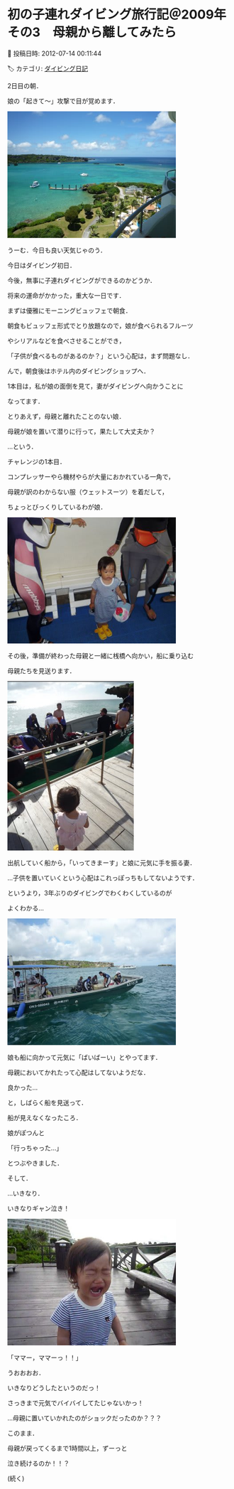 # 初の子連れダイビング旅行記＠2009年　その3　母親から離してみたら

📅 投稿日時: 2012-07-14 00:11:44

🏷️ カテゴリ: [ダイビング日記](ce3a7a8d424d112fce83ee85c81a0e344.md)

2日目の朝．


娘の「起きて～」攻撃で目が覚めます．




![f4fe25764bd495d4cdaa1207de78d0b2.jpg](images/f4fe25764bd495d4cdaa1207de78d0b2.jpg)




うーむ．今日も良い天気じゃのう．





今日はダイビング初日．


今後，無事に子連れダイビングができるのかどうか．


将来の運命がかかった，重大な一日です．





まずは優雅にモーニングビュッフェで朝食．


朝食もビュッフェ形式でとり放題なので，娘が食べられるフルーツ


やシリアルなどを食べさせることができ，


「子供が食べるものがあるのか？」という心配は，まず問題なし．





んで，朝食後はホテル内のダイビングショップへ．


1本目は，私が娘の面倒を見て，妻がダイビングへ向かうことに


なってます．





とりあえず，母親と離れたことのない娘．


母親が娘を置いて潜りに行って，果たして大丈夫か？


…という．


チャレンジの1本目．





コンプレッサーやら機材やらが大量におかれている一角で，


母親が訳のわからない服（ウェットスーツ）を着だして，


ちょっとびっくりしているわが娘．




![0c28b4466d02ae78fb29fbe4c835d13c.jpg](images/0c28b4466d02ae78fb29fbe4c835d13c.jpg)







その後，準備が終わった母親と一緒に桟橋へ向かい，船に乗り込む


母親たちを見送ります．




![ae40d221729d7d64489945c37dbd39c5.jpg](images/ae40d221729d7d64489945c37dbd39c5.jpg)







出航していく船から，「いってきまーす」と娘に元気に手を振る妻．


…子供を置いていくという心配はこれっぽっちもしてないようです．


というより，3年ぶりのダイビングでわくわくしているのが


よくわかる…




![269b1ee0b3cf805abc64b6c6b4a5cc41.jpg](images/269b1ee0b3cf805abc64b6c6b4a5cc41.jpg)







娘も船に向かって元気に「ばいばーい」とやってます．


母親においてかれたって心配はしてないようだな．


良かった…





と，しばらく船を見送って．


船が見えなくなったころ．


娘がぽつんと


「行っちゃった…」


とつぶやきました．





そして．


…いきなり．


いきなりギャン泣き！




![37578e59802c11ed12ca8445c9593583.jpg](images/37578e59802c11ed12ca8445c9593583.jpg)




「ママー，ママーっ！！」





うおおおお．


いきなりどうしたというのだっ！


さっきまで元気でバイバイしてたじゃないかっ！





…母親に置いていかれたのがショックだったのか？？？


このまま．


母親が戻ってくるまで1時間以上，ずーっと


泣き続けるのか！！？





(続く)
